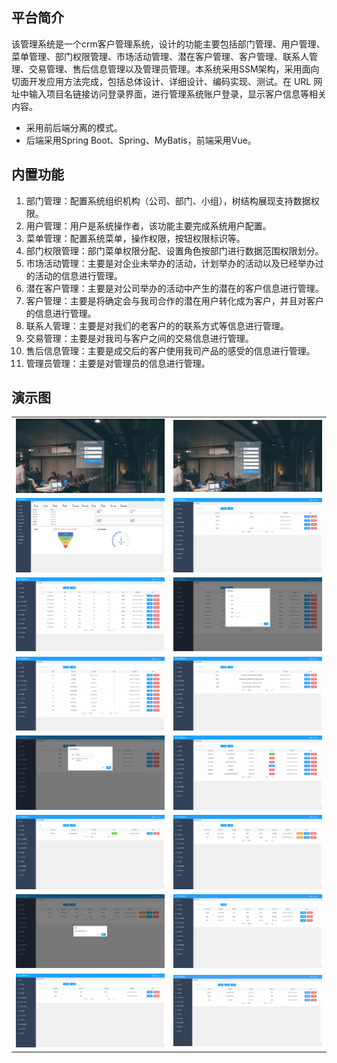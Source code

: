 ## 平台简介

该管理系统是一个crm客户管理系统，设计的功能主要包括部门管理、用户管理、菜单管理、部门权限管理、市场活动管理、潜在客户管理、客户管理、联系人管理、交易管理、售后信息管理以及管理员管理。本系统采用SSM架构，采用面向切面开发应用方法完成，包括总体设计、详细设计、编码实现、测试。在 URL 网址中输入项目名链接访问登录界面，进行管理系统账户登录，显示客户信息等相关内容。

* 采用前后端分离的模式。
* 后端采用Spring Boot、Spring、MyBatis，前端采用Vue。


## 内置功能

1.  部门管理：配置系统组织机构（公司、部门、小组），树结构展现支持数据权限。
2.  用户管理：用户是系统操作者，该功能主要完成系统用户配置。
3.  菜单管理：配置系统菜单，操作权限，按钮权限标识等。
4.  部门权限管理：部门菜单权限分配、设置角色按部门进行数据范围权限划分。
5.  市场活动管理：主要是对企业未举办的活动，计划举办的活动以及已经举办过的活动的信息进行管理。
6.  潜在客户管理：主要是对公司举办的活动中产生的潜在的客户信息进行管理。
7.  客户管理：主要是将确定会与我司合作的潜在用户转化成为客户，并且对客户的信息进行管理。
8.  联系人管理：主要是对我们的老客户的的联系方式等信息进行管理。
9.  交易管理：主要是对我司与客户之间的交易信息进行管理。
10. 售后信息管理：主要是成交后的客户使用我司产品的感受的信息进行管理。
11. 管理员管理：主要是对管理员的信息进行管理。

## 演示图

<table>
    <tr>
        <td><img src=./img/1.png/></td>
        <td><img src="./img/2.png"/></td>
    </tr>
    <tr>
        <td><img src="./img/3.jpg"/></td>
        <td><img src="./img/3.png"/></td>
    </tr>
    <tr>
        <td><img src="./img/4.png"/></td>
        <td><img src="./img/5.png"/></td>
    </tr>
	<tr>
        <td><img src="./img/6.png"/></td>
        <td><img src="./img/7.png"/></td>
    </tr>	 
    <tr>
        <td><img src="./img/8.png"/></td>
        <td><img src="./img/9.png"/></td>
    </tr>
	<tr>
        <td><img src="./img/10.png"/></td>
        <td><img src="./img/11.png"/></td>
    </tr>
	<tr>
        <td><img src="./img/12.png"/></td>
        <td><img src="./img/13.png"/></td>
    </tr>
    <tr>
        <td><img src="./img/14.png"/></td>
        <td><img src="./img/15.jpg"/></td>
    </tr>
</table>

